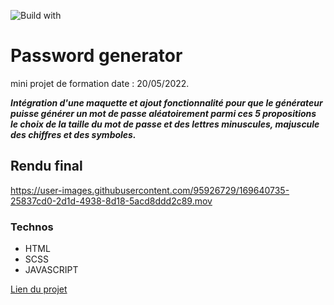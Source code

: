 ![Build with](https://forthebadge.com/images/badges/built-with-love.svg) 
# Password generator

mini projet de formation date : 20/05/2022.

***Intégration d'une maquette et ajout fonctionnalité pour que le générateur puisse générer un mot de passe aléatoirement parmi ces 5 propositions le choix de la taille du mot de passe et des lettres minuscules, majuscule des chiffres et des symboles.***

## Rendu final 

https://user-images.githubusercontent.com/95926729/169640735-25837cd0-2d1d-4938-8d18-5acd8ddd2c89.mov


### Technos

- HTML 
- SCSS
- JAVASCRIPT

[Lien du projet](https://derejeg.promo-106.codeur.online/generateur-mot-de-passe/)
